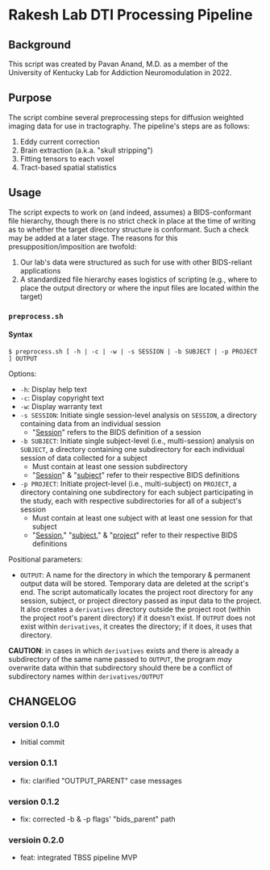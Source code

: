 # Rakesh Lab DTI Processing Pipeline

## Background

This script was created by Pavan Anand, M.D. as a member of the University of Kentucky Lab for Addiction Neuromodulation in 2022.

## Purpose

The script combine several preprocessing steps for diffusion weighted imaging data for use in tractography. The pipeline's steps are as follows:

1. Eddy current correction
2. Brain extraction (a.k.a. "skull stripping")
3. Fitting tensors to each voxel
4. Tract-based spatial statistics

## Usage

The script expects to work on (and indeed, assumes) a BIDS-conformant file hierarchy, though there is no strict check in place at the time of writing as to whether the target directory structure is conformant. Such a check may be added at a later stage. The reasons for this presupposition/imposition are twofold:

1. Our lab's data were structured as such for use with other BIDS-reliant applications
2. A standardized file hierarchy eases logistics of scripting (e.g., where to place the output directory or where the input files are located within the target)

### `preprocess.sh`

#### Syntax

`$ preprocess.sh [ -h | -c | -w | -s SESSION | -b SUBJECT | -p PROJECT ] OUTPUT`

Options:

* `-h`: Display help text
* `-c`: Display copyright text
* `-w`: Display warranty text
* `-s SESSION`: Initiate single session-level analysis on `SESSION`, a directory containing data from an individual session
  * "[Session](https://bids-standard.github.io/bids-starter-kit/folders_and_files/folders.html#session)" refers to the BIDS definition of a session
* `-b SUBJECT`: Initiate single subject-level (i.e., multi-session) analysis on `SUBJECT`, a directory containing one subdirectory for each individual session of data collected for a subject
  * Must contain at least one session subdirectory
  * "[Session](https://bids-standard.github.io/bids-starter-kit/folders_and_files/folders.html#session)" & "[subject](https://bids-standard.github.io/bids-starter-kit/folders_and_files/folders.html#subject)" refer to their respective BIDS definitions
* `-p PROJECT`: Initiate project-level (i.e., multi-subject) on `PROJECT`, a directory containing one subdirectory for each subject participating in the study, each with respective subdirectories for all of a subject's session
  * Must contain at least one subject with at least one session for that subject
  * "[Session](https://bids-standard.github.io/bids-starter-kit/folders_and_files/folders.html#session)," "[subject](https://bids-standard.github.io/bids-starter-kit/folders_and_files/folders.html#subject)," & "[project](https://bids-standard.github.io/bids-starter-kit/folders_and_files/folders.html#project)" refer to their respective BIDS definitions

Positional parameters:

* `OUTPUT`: A name for the directory in which the temporary & permanent output data will be stored. Temporary data are deleted at the script's end. The script automatically locates the project root directory for any session, subject, or project directory passed as input data to the project. It also creates a `derivatives` directory outside the project root (within the project root's parent directory) if it doesn't exist. If `OUTPUT` does not exist within `derivatives`, it creates the directory; if it does, it uses that directory.

**CAUTION**: in cases in which `derivatives` exists and there is already a subdirectory of the same name passed to `OUTPUT`, the program *may* overwrite data within that subdirectory should there be a conflict of subdirectory names within `derivatives/OUTPUT`

## CHANGELOG

### version 0.1.0

* Initial commit

### version 0.1.1

* fix: clarified "OUTPUT_PARENT" case messages

### version 0.1.2

* fix: corrected -b & -p flags' "bids_parent" path

### versioin 0.2.0

* feat: integrated TBSS pipeline MVP
